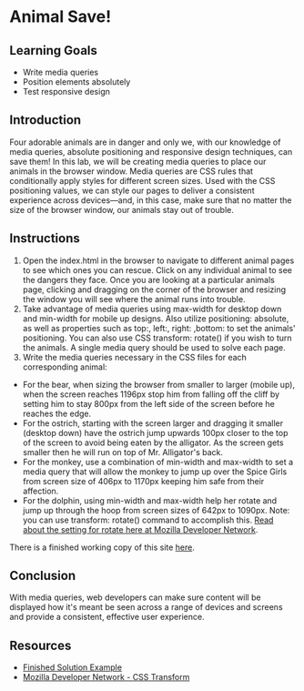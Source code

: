# Animal Save!

## Learning Goals

- Write media queries
- Position elements absolutely
- Test responsive design

## Introduction

Four adorable animals are in danger and only we, with our knowledge of media
queries, absolute positioning and responsive design techniques, can save them!
In this lab, we will be creating media queries to place our animals in the
browser window. Media queries are CSS rules that conditionally apply styles for
different screen sizes. Used with the CSS positioning values, we can style our
pages to deliver a consistent experience across devices—and, in this case, make
sure that no matter the size of the browser window, our animals stay out of
trouble.

## Instructions

1. Open the index.html in the browser to navigate to different animal pages to
see which ones you can rescue. Click on any individual animal to see the
dangers they face. Once you are looking at a particular animals page, clicking
and dragging on the corner of the browser and resizing the window you will see
where the animal runs into trouble.
2. Take advantage of media queries using max-width for desktop down and
min-width for mobile up designs. Also utilize positioning: absolute, as well as
properties such as top:, left:, right: ,bottom: to set the animals' positioning.
You can also use CSS transform: rotate() if you wish to turn the animals. A
single media query should be used to solve each page.  
3. Write the media queries necessary in the CSS files for each corresponding animal:  
  * For the bear, when sizing the browser from smaller to larger (mobile up),
  when the screen reaches 1196px stop him from falling off the cliff by setting
  him to stay 800px from the left side of the screen before he reaches the edge.
  * For the ostrich, starting with the screen larger and dragging it smaller
  (desktop down) have the ostrich jump upwards 100px closer to the top of the
  screen to avoid being eaten by the alligator. As the screen gets smaller then
  he will run on top of Mr. Alligator's back.
  * For the monkey, use a combination of min-width and max-width to set a media
  query that will allow the monkey to jump up over the Spice Girls from screen
  size of 406px to 1170px keeping him safe from their affection.
  * For the dolphin, using min-width and max-width help her rotate and jump up
  through the hoop from screen sizes of 642px to 1090px. Note: you can use
  transform: rotate() command to accomplish this.
  [Read about the setting for rotate here at Mozilla Developer Network][rotate].

There is a finished working copy of this site [here](http://learn-co-curriculum.github.io/animal-save/).

## Conclusion

With media queries, web developers can make sure content will be displayed how
it's meant be seen across a range of devices and screens and provide a
consistent, effective user experience.

## Resources

- [Finished Solution Example](http://learn-co-curriculum.github.io/animal-save/)  
- [Mozilla Developer Network - CSS Transform](https://developer.mozilla.org/en-US/docs/Web/CSS/transform)

[rotate]: https://developer.mozilla.org/en-US/docs/Web/CSS/transform
